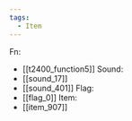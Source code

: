 ```yaml
---
tags:
  - Item
---
```

Fn:
- [[t2400_function5]]
Sound:
- [[sound_17]]
- [[sound_401]]
Flag:
- [[flag_0]]
Item:
- [[item_907]]
